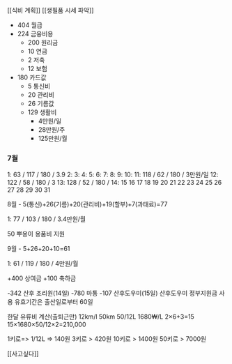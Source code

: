 [[식비 계획]]
[[생필품 시세 파악]]

- 404 월급
- 224 금융비용
	- 200 원리금
	- 10 연금
	- 2 저축
	- 12 보험
- 180 카드값
	- 5 통신비
	- 20 관리비
	- 26 기름값
	- 129 생활비 
		- 4만원/일
		- 28만원/주
		- 125만원/월

### 7월
1: 63 / 117 / 180 / 3.9
2: 
3: 
4: 
5: 
6:
7: 
8: 
9: 
10: 
11: 118 / 62 / 180 / 3만원/일
12: 122 / 58 / 180 / 3
13: 128 / 52 / 180 / 
14: 
15
16
17
18
19
20
21
22
23
24
25
26
27
28
29
30
31

8월 - 5(통신)+26(기름)+20(관리비)+19(할부)+7(과태료)=77

1: 77 / 103 / 180 / 3.4만원/월

50 뿌용이 용품비 지원

9월 - 5+26+20+10=61

1: 61 / 119 / 180 / 4만원/월

+400 상여금
+100 축하금

-342 산후 조리원(14일)
-780 마통
-107 산후도우미(15일)
산후도우미 정부지원금 사용 유효기간은 출산일로부터 60일

한달 유류비 계산(출퇴근만)
12km/l
50km 
50/12L
1680₩/L
2×6+3=15
15×1680×50/12×2=210,000

1키로=> 1/12L => 140원
3키로 > 420원
10키로 > 1400원
50키로 > 7000원

[[사고싶다]]
